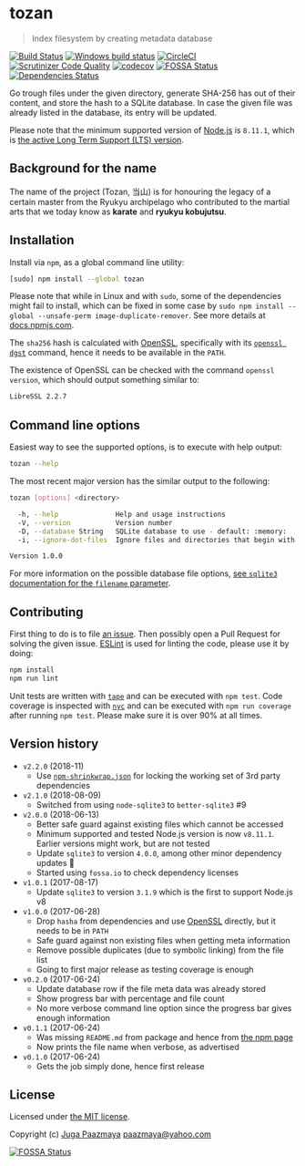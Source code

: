 # tozan

> Index filesystem by creating metadata database

[![Build Status](https://travis-ci.org/paazmaya/tozan.svg?branch=master)](https://travis-ci.org/paazmaya/tozan)
[![Windows build status](https://ci.appveyor.com/api/projects/status/bd4af4tkql7usxwq/branch/master?svg=true)](https://ci.appveyor.com/project/paazmaya/tozan/branch/master)
[![CircleCI](https://circleci.com/gh/paazmaya/tozan.svg?style=svg)](https://circleci.com/gh/paazmaya/tozan)
[![Scrutinizer Code Quality](https://scrutinizer-ci.com/g/paazmaya/tozan/badges/quality-score.png?b=master)](https://scrutinizer-ci.com/g/paazmaya/tozan/?branch=master)
[![codecov](https://codecov.io/gh/paazmaya/tozan/branch/master/graph/badge.svg)](https://codecov.io/gh/paazmaya/tozan)
[![FOSSA Status](https://app.fossa.io/api/projects/git%2Bgithub.com%2Fpaazmaya%2Ftozan.svg?type=shield)](https://app.fossa.io/projects/git%2Bgithub.com%2Fpaazmaya%2Ftozan?ref=badge_shield)
[![Dependencies Status](https://david-dm.org/paazmaya/tozan/status.svg)](https://david-dm.org/paazmaya/tozan)

Go trough files under the given directory, generate SHA-256 has out of their content, and store the hash to a SQLite database.
In case the given file was already listed in the database, its entry will be updated.

Please note that the minimum supported version of [Node.js](https://nodejs.org/en/) is `8.11.1`, which is [the active Long Term Support (LTS) version](https://github.com/nodejs/Release#release-schedule).

## Background for the name

The name of the project (Tozan, 当山) is for honouring the legacy of a certain master from the Ryukyu archipelago who contributed to the martial arts that we today know as **karate** and **ryukyu kobujutsu**.

## Installation

Install via `npm`, as a global command line utility:

```sh
[sudo] npm install --global tozan
```

Please note that while in Linux and with `sudo`, some of the dependencies might fail to install,
which can be fixed in some case by `sudo npm install --global --unsafe-perm image-duplicate-remover`.
See more details at [docs.npmjs.com](https://docs.npmjs.com/misc/config#unsafe-perm).

The `sha256` hash is calculated with [OpenSSL](https://www.openssl.org/), specifically with its [`openssl dgst`](https://wiki.openssl.org/index.php/Manual:Dgst(1)) command, hence it needs to be available in the `PATH`.

The existence of OpenSSL can be checked with the command `openssl version`, which should output something similar to:

```sh
LibreSSL 2.2.7
```

## Command line options

Easiest way to see the supported options, is to execute with help output:

```sh
tozan --help
```

The most recent major version has the similar output to the following:

```sh
tozan [options] <directory>

  -h, --help              Help and usage instructions
  -V, --version           Version number
  -D, --database String   SQLite database to use - default: :memory:
  -i, --ignore-dot-files  Ignore files and directories that begin with a dot

Version 1.0.0
```

For more information on the possible database file options, [see `sqlite3` documentation for the `filename` parameter](https://github.com/JoshuaWise/better-sqlite3/wiki/API#new-databasepath-options).

## Contributing

First thing to do is to file [an issue](https://github.com/paazmaya/tozan/issues).
Then possibly open a Pull Request for solving the given issue.
[ESLint](http://eslint.org/) is used for linting the code, please use it by doing:

```sh
npm install
npm run lint
```

Unit tests are written with [`tape`](https://github.com/substack/tape) and can be executed with `npm test`.
Code coverage is inspected with [`nyc`](https://github.com/istanbuljs/nyc) and
can be executed with `npm run coverage` after running `npm test`.
Please make sure it is over 90% at all times.

## Version history

* `v2.2.0` (2018-11)
  - Use [`npm-shrinkwrap.json`](https://docs.npmjs.com/files/shrinkwrap.json) for locking the working set of 3rd party dependencies
* `v2.1.0` (2018-08-09)
  - Switched from using `node-sqlite3` to `better-sqlite3` #9
* `v2.0.0` (2018-06-13)
  - Better safe guard against existing files which cannot be accessed
  - Minimum supported and tested Node.js version is now `v8.11.1`. Earlier versions might work, but are not tested
  - Update `sqlite3` to version `4.0.0`, among other minor dependency updates :tophat:
  - Started using `fossa.io` to check dependency licenses
* `v1.0.1` (2017-08-17)
  - Update `sqlite3` to version `3.1.9` which is the first to support Node.js v8
* `v1.0.0` (2017-06-28)
  - Drop `hasha` from dependencies and use [OpenSSL](https://www.openssl.org/) directly, but it needs to be in `PATH`
  - Safe guard against non existing files when getting meta information
  - Remove possible duplicates (due to symbolic linking) from the file list
  - Going to first major release as testing coverage is enough
* `v0.2.0` (2017-06-24)
  - Update database row if the file meta data was already stored
  - Show progress bar with percentage and file count
  - No more verbose command line option since the progress bar gives enough information
* `v0.1.1` (2017-06-24)
  - Was missing `README.md` from package and hence from [the npm page](https://www.npmjs.com/package/tozan)
  - Now prints the file name when verbose, as advertised
* `v0.1.0` (2017-06-24)
  - Gets the job simply done, hence first release

## License

Licensed under [the MIT license](LICENSE).

Copyright (c) [Juga Paazmaya](https://paazmaya.fi) <paazmaya@yahoo.com>

[![FOSSA Status](https://app.fossa.io/api/projects/git%2Bgithub.com%2Fpaazmaya%2Ftozan.svg?type=large)](https://app.fossa.io/projects/git%2Bgithub.com%2Fpaazmaya%2Ftozan?ref=badge_large)
